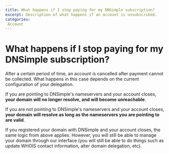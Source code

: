 ```yaml
---
title: What happens if I stop paying for my DNSimple subscription?
excerpt: Description of what happens if an account is unsubscribed. 
categories:
 Account
---
```


# What happens if I stop paying for my DNSimple subscription?

After a certain period of time, an account is cancelled after payment cannot be collected. What happens in this case depends on the current configuration of your delegation. 

If you are pointing to DNSimple's nameservers and your account closes, **your domain will no longer resolve, and will become unreachable**. 

If you are not pointing to DNSimple's nameservers and your account closes, **your domain will resolve as long as the nameservers you are pointing to are valid**. 

If you registered your domain with DNSimple and your account closes, the same logic from above applies. However, you will still be able to manage your domain through our interface (you will still be able to do things such as update WHOIS contact information, alter domain delegation, etc).
